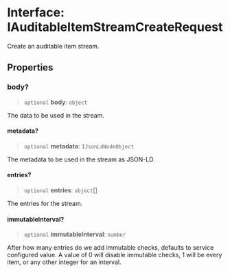 # Interface: IAuditableItemStreamCreateRequest

Create an auditable item stream.

## Properties

### body?

> `optional` **body**: `object`

The data to be used in the stream.

#### metadata?

> `optional` **metadata**: `IJsonLdNodeObject`

The metadata to be used in the stream as JSON-LD.

#### entries?

> `optional` **entries**: `object`[]

The entries for the stream.

#### immutableInterval?

> `optional` **immutableInterval**: `number`

After how many entries do we add immutable checks, defaults to service configured value.
A value of 0 will disable immutable checks, 1 will be every item, or any other integer for an interval.
